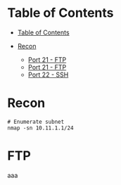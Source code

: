 Table of Contents
=================

   * [Table of Contents](#table-of-contents)
   * [Recon](#recon)



      * [Port 21 - FTP](#port-21---ftp)
      * [Port 21 - FTP](#port-21---ftp)
      * [Port 22 - SSH](#port-22---ssh)

# Recon

```
# Enumerate subnet
nmap -sn 10.11.1.1/24
```

# FTP

aaa